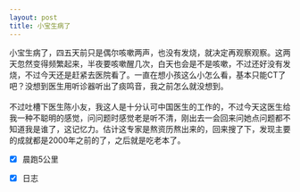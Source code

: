 ```yaml
---
layout: post
title: 小宝生病了
---
```

小宝生病了，四五天前只是偶尔咳嗽两声，也没有发烧，就决定再观察观察。这两天忽然变得频繁起来，半夜要咳嗽醒几次，白天也会是不是咳嗽，不过还好没有发烧，不过今天还是赶紧去医院看了。一直在想小孩这么小怎么看，基本只能CT了吧？没想到医生用听诊器听出了痰鸣音，我之前怎么就没想到。<br />
<br />不过吐槽下医生陈小友，我这人是十分认可中国医生的工作的，不过今天这医生给我一种不聪明的感觉，问问题时感觉老是听不清，刚出去一会回来问她点问题都不知道我是谁了，这记忆力。估计这专家是熬资历熬出来的，回来搜了下，发现主要的成就都是2000年之前的了，之后就是吃老本了。<br />

- [x] 晨跑5公里
- [x] 日志


